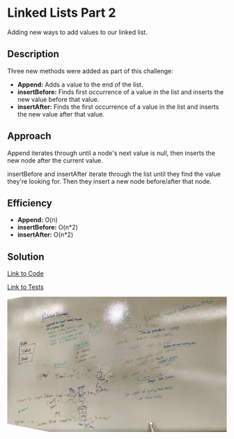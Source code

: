 # Linked Lists Part 2
Adding new ways to add values to our linked list.

## Description

Three new methods were added as part of this challenge:

* **Append:** Adds a value to the end of the list.
* **insertBefore:** Finds first occurrence of a value in the list and inserts the new value before that value.
* **insertAfter:** Finds the first occurrence of a value in the list and inserts the new value after that value.


## Approach 

Append iterates through until a node's next value is null, then inserts the new node after the current value. 

insertBefore and insertAfter iterate through the list until they find the value they're looking for. Then they insert a new node before/after that node.

## Efficiency

* **Append:** O(n)
* **insertBefore:** O(n*2)
* **insertAfter:** O(n*2)

## Solution

[Link to Code](../code401challenges/src/main/java/linkedList/LinkedList.java)

[Link to Tests](../code401challenges/src/test/java/linkedList/LinkedListTest.java)

![Whiteboard Solution](./assets/LinkedListPt2_Whiteboard.jpg)
